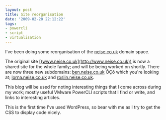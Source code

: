 ```yaml
---
layout: post
title: Site reorganisation
date: '2009-02-20 22:12:22'
tags:
- powercli
- script
- virtualisation
---
```



I've been doing some reorganisation of the [neise.co.uk](http://www.neise.co.uk) domain space.

The original site [(www.neise.co.uk](http://www.neise.co.uk)) is now a shared site for the whole family; and will be being worked on shortly. There are now three new subdomains: [ben.neise.co.uk](http://ben.neise.co.uk) ÔÇô which you're looking at; [lorna.neise.co.uk](http://lorna.neise.co.uk) and [roslin.neise.co.uk](http://roslin.neise.co.uk).

This blog will be used for noting interesting things that I come across during my work; mostly useful VMware PowerCLI scripts that I find or write, and links to interesting articles.

This is the first time I've used WordPress, so bear with me as I try to get the CSS to display code nicely.


